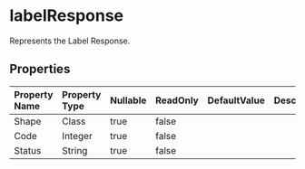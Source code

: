 # **labelResponse**

Represents the Label Response. 

## **Properties**

| Property Name | Property Type | Nullable |  ReadOnly | DefaultValue | Description | 
| :- | :- | :- |:- |  :- | :- |
|Shape|Class|true|false |  ||
|Code|Integer|true|false |  ||
|Status|String|true|false |  ||

